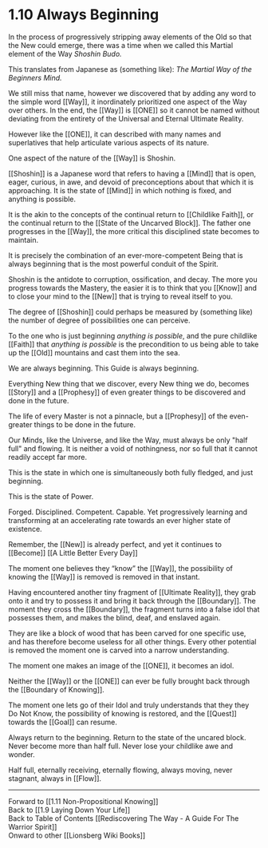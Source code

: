 # 1.10 Always Beginning

In the process of progressively stripping away elements of the Old so that the New could emerge, there was a time when we called this Martial element of the Way _Shoshin Budo._

This translates from Japanese as (something like): _The Martial Way of the Beginners Mind._

We still miss that name, however we discovered that by adding any word to the simple word [[Way]], it inordinately prioritized one aspect of the Way over others. In the end, the [[Way]] is [[ONE]] so it cannot be named without deviating from the entirety of the Universal and Eternal Ultimate Reality. 

However like the [[ONE]], it can described with many names and superlatives that help articulate various aspects of its nature. 

One aspect of the nature of the [[Way]] is Shoshin.

[[Shoshin]] is a Japanese word that refers to having a [[Mind]] that is open, eager, curious, in awe, and devoid of preconceptions about that which it is approaching. It is the state of [[Mind]] in which nothing is fixed, and anything is possible. 

It is the akin to the concepts of the continual return to [[Childlike Faith]], or the continual return to the [[State of the Uncarved Block]]. The father one progresses in the [[Way]], the more critical this disciplined state becomes to maintain. 

It is precisely the combination of an ever-more-competent Being that is always beginning that is the most powerful conduit of the Spirit. 

Shoshin is the antidote to corruption, ossification, and decay. The more you progress towards the Mastery, the easier it is to think that you [[Know]] and to close your mind to the [[New]] that is trying to reveal itself to you. 

The degree of [[Shoshin]] could perhaps be measured by (something like) the number of degree of possibilities one can perceive. 

To the one who is just beginning _anything is possible_, and the pure childlike [[Faith]] that _anything is possible_ is the precondition to us being able to take up the [[Old]] mountains and cast them into the sea.

We are always beginning. This Guide is always beginning. 

Everything New thing that we discover, every New thing we do, becomes [[Story]] and a [[Prophesy]] of even greater things to be discovered and done in the future. 

The life of every Master is not a pinnacle, but a [[Prophesy]] of the even-greater things to be done in the future. 

Our Minds, like the Universe, and like the Way, must always be only "half full" and flowing. It is neither a void of nothingness, nor so full that it cannot readily accept far more. 

This is the state in which one is simultaneously both fully fledged, and just beginning. 

This is the state of Power. 

Forged. Disciplined. Competent. Capable. Yet progressively learning and transforming at an accelerating rate towards an ever higher state of existence. 

Remember, the [[New]] is already perfect, and yet it continues to [[Become]] [[A Little Better Every Day]]

The moment one believes they “know” the [[Way]], the possibility of knowing the [[Way]] is removed is removed in that instant. 

Having encountered another tiny fragment of [[Ultimate Reality]], they grab onto it and try to possess it and bring it back through the [[Boundary]]. The moment they cross the [[Boundary]], the fragment turns into a false idol that possesses them, and makes the blind, deaf, and enslaved again. 

They are like a block of wood that has been carved for one specific use, and has therefore become useless for all other things. Every other potential is removed the moment one is carved into a narrow understanding. 

The moment one makes an image of the [[ONE]], it becomes an idol. 

Neither the [[Way]] or the [[ONE]] can ever be fully brought back through the [[Boundary of Knowing]]. 

The moment one lets go of their Idol and truly understands that they they Do Not Know, the possibility of knowing is restored, and the [[Quest]] towards the [[Goal]] can resume. 

Always return to the beginning. Return to the state of the uncared block. Never become more than half full. Never lose your childlike awe and wonder. 

Half full, eternally receiving, eternally flowing, always moving, never stagnant, always in [[Flow]]. 

____
Forward to [[1.11 Non-Propositional Knowing]]  
Back to [[1.9 Laying Down Your Life]]  
Back to Table of Contents [[Rediscovering The Way - A Guide For The Warrior Spirit]]  
Onward to other [[Lionsberg Wiki Books]]  

